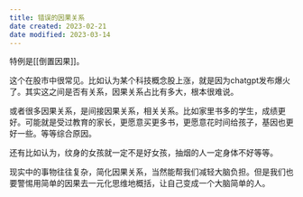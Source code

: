 ```yaml
---
title: 错误的因果关系
date created: 2023-02-21
date modified: 2023-03-14
---
```


特例是[[倒置因果]]。

这个在股市中很常见。比如认为某个科技概念股上涨，就是因为chatgpt发布爆火了。其实这之间是否有关系，因果关系占比有多大，根本很难说。

或者很多因果关系，是间接因果关系，相关关系。比如家里书多的学生，成绩更好。可能就是受过教育的家长，更愿意买更多书，更愿意花时间给孩子，基因也更好一些。等等综合原因。

还有比如认为，纹身的女孩就一定不是好女孩，抽烟的人一定身体不好等等。

现实中的事物往往复杂，简化因果关系，当然能帮我们减轻大脑负担。但是我们也要警惕用简单的因果去一元化思维地概括，让自己变成一个大脑简单的人。

